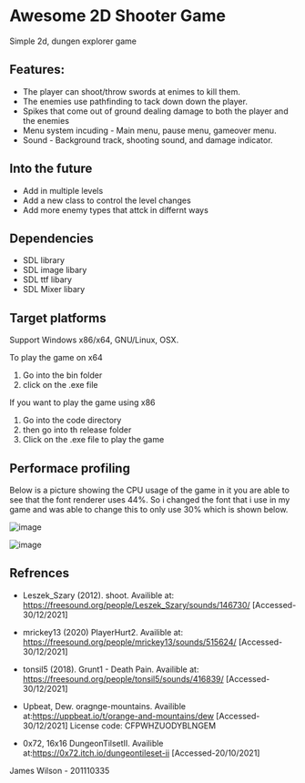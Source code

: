 <!-- ABOUT THE PROJECT -->
#  Awesome 2D Shooter Game

<!-- A screenshot of your game would be nice here... -->
Simple 2d, dungen explorer game


## Features:
* The player can shoot/throw swords at enimes to kill them.
* The enemies use pathfinding to tack down down the player.
* Spikes that come out of ground dealing damage to both the player and the enemies
* Menu system incuding - Main menu, pause menu, gameover menu.
* Sound - Background track, shooting sound, and damage indicator.

## Into the future
* Add in multiple levels
* Add a new class to control the level changes
* Add more enemy types that attck in differnt ways

## Dependencies
* SDL library
* SDL image libary
* SDL ttf libary
* SDL Mixer libary

## Target platforms
Support Windows x86/x64, GNU/Linux, OSX.

To play the game on x64
1) Go into the bin folder
2) click on the .exe file

If you want to play the game using x86
1) Go into the code directory
2) then go into th release folder 
3) Click on the .exe file to play the game






## Performace profiling 

Below is a picture showing the CPU usage of the game in it you are able to see that the font renderer uses 44%. So i changed the font that i use in my game and was able to change this to only use 30% which is shown below.

![image](https://user-images.githubusercontent.com/71771303/144953298-d31ae096-07ea-4888-af96-2772a258fd34.png)

![image](https://user-images.githubusercontent.com/71771303/148455894-719aa5bb-acc7-40d5-a113-f4d39793054e.png)




## Refrences

* Leszek_Szary (2012). shoot. Availible  at: https://freesound.org/people/Leszek_Szary/sounds/146730/ [Accessed-30/12/2021]
* mrickey13 (2020) PlayerHurt2. Availible at: https://freesound.org/people/mrickey13/sounds/515624/ [Accessed-30/12/2021]
* tonsil5 (2018). Grunt1 - Death Pain. Availible at: https://freesound.org/people/tonsil5/sounds/416839/ [Accessed-30/12/2021]
* Upbeat, Dew. oragnge-mountains. Availible at:https://uppbeat.io/t/orange-and-mountains/dew [Accessed-30/12/2021] License code: CFPWHZUODYBLNGEM

* 0x72, 16x16 DungeonTilsetII. Availible at:https://0x72.itch.io/dungeontileset-ii [Accessed-20/10/2021]











James Wilson - 201110335
